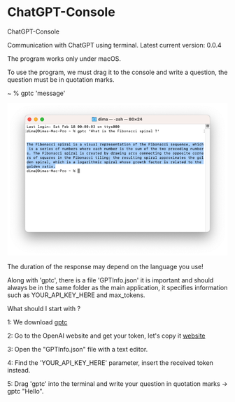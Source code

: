 # ChatGPT-Console
ChatGPT-Console

Communication with ChatGPT using terminal.
Latest current version: 0.0.4

The program works only under macOS.

To use the program, we must drag it to the console and write a question, the question must be in quotation marks.

~ % gptc 'message'

![gptc](./img/1.png)

The duration of the response may depend on the language you use!

Along with 'gptc', there is a file 'GPTInfo.json' it is important and should always be in the same folder as the main application, it specifies information such as YOUR_API_KEY_HERE and max_tokens.


What should I start with ?

1: We download [gptc](https://github.com/DiCode77/ChatGPT-Console.git)

2: Go to the OpenAI website and get your token, let's copy it [website](https://beta.openai.com/docs/api/overview)

3: Open the "GPTInfo.json" file with a text editor.

4: Find the 'YOUR_API_KEY_HERE' parameter, insert the received token instead.

5: Drag 'gptc' into the terminal and write your question in quotation marks -> gptc "Hello".
